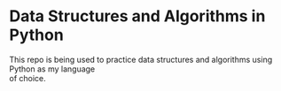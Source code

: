 # Data Structures and Algorithms in Python
This repo is being used to practice data structures and algorithms using Python as my language<br />
of choice.

